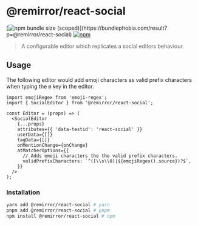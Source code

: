# @remirror/react-social

[![npm bundle size (scoped)](https://img.shields.io/bundlephobia/minzip/@remirror/react-social.svg?)](https://bundlephobia.com/result?p=@remirror/react-social)
[![npm](https://img.shields.io/npm/dm/@remirror/react-social.svg?&logo=npm)](https://www.npmjs.com/package/@remirror/react-social)

> A configurable editor which replicates a social editors behaviour.

## Usage

The following editor would add emoji characters as valid prefix characters when typing the `@` key
in the editor.

```tsx
import emojiRegex from 'emoji-regex';
import { SocialEditor } from '@remirror/react-social';

const Editor = (props) => (
  <SocialEditor
    {...props}
    attributes={{ 'data-testid': 'react-social' }}
    userData={[]}
    tagData={[]}
    onMentionChange={onChange}
    atMatcherOptions={{
      // Adds emoji characters the the valid prefix characters.
      validPrefixCharacters: `^([\\s\\0]|${emojiRegex().source})?$`,
    }}
  />
);
```

### Installation

```bash
yarn add @remirror/react-social # yarn
pnpm add @remirror/react-social # pnpm
npm install @remirror/react-social # npm
```

